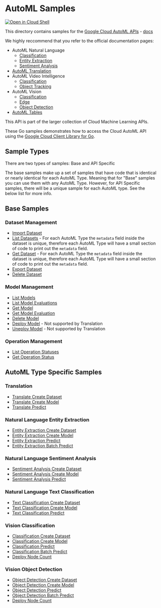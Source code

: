 # AutoML Samples

<a href="https://console.cloud.google.com/cloudshell/open?git_repo=https://github.com/GoogleCloudPlatform/golang-samples&page=editor&open_in_editor=automl/README.md">
<img alt="Open in Cloud Shell" src ="http://gstatic.com/cloudssh/images/open-btn.png"></a>

This directory contains samples for the [Google Cloud AutoML APIs](https://cloud.google.com/automl/) - [docs](https://cloud.google.com/automl/docs/)

We highly reccommend that you refer to the official documentation pages:

* AutoML Natural Language
  * [Classification](https://cloud.google.com/natural-language/automl/docs)
  * [Entity Extraction](https://cloud.google.com/natural-language/automl/entity-analysis/docs)
  * [Sentiment Analysis](https://cloud.google.com/natural-language/automl/sentiment/docs)
* [AutoML Translation](https://cloud.google.com/translate/automl/docs)
* AutoML Video Intelligence
  * [Classification](https://cloud.google.com/video-intelligence/automl/docs)
  * [Object Tracking](https://cloud.google.com/video-intelligence/automl/object-tracking/docs)
* AutoML Vision
  * [Classification](https://cloud.google.com/vision/automl/docs)
  * [Edge](https://cloud.google.com/vision/automl/docs/edge-quickstart)
  * [Object Detection](https://cloud.google.com/vision/automl/object-detection/docs)
* [AutoML Tables](https://cloud.google.com/automl-tables/docs)

This API is part of the larger collection of Cloud Machine Learning APIs.

These Go samples demonstrates how to access the Cloud AutoML API using the
[Google Cloud Client Library for Go](https://github.com/googleapis/google-cloud-go).

## Sample Types

There are two types of samples: Base and API Specific

The base samples make up a set of samples that have code that
is identical or nearly identical for each AutoML Type.
Meaning that for "Base" samples you can use them with any AutoML Type.
However, for API Specific samples, there will be a unique sample for each AutoML type.
See the below list for more info.

## Base Samples

### Dataset Management

* [Import Dataset](import_dataset.go)
* [List Datasets](list_datasets.go) - For each AutoML Type the `metadata` field inside the dataset is unique, therefore each AutoML Type will have a
small section of code to print out the `metadata` field.
* [Get Dataset](get_dataset.go) - For each AutoML Type the `metadata` field inside the dataset is unique, therefore each AutoML Type will have a
small section of code to print out the `metadata` field.
* [Export Dataset](export_dataset.go)
* [Delete Dataset](delete_dataset.go)

### Model Management

* [List Models](list_models.go)
* [List Model Evaluations](list_model_evaluations.go)
* [Get Model](get_model.go)
* [Get Model Evaluation](get_model_evaluation.go)
* [Delete Model](delete_model.go)
* [Deploy Model](deploy_model.go) - Not supported by Translation
* [Uneploy Model](undeploy_model.go) - Not supported by Translation

### Operation Management

* [List Operation Statuses](list_operation_status.go)
* [Get Operation Status](get_operation_status.go)

## AutoML Type Specific Samples

### Translation

* [Translate Create Dataset](translate_create_dataset.go)
* [Translate Create Model](translate_create_model.go)
* [Translate Predict](translate_predict.go)

### Natural Language Entity Extraction

* [Entity Extraction Create Dataset](language_entity_extraction_create_dataset.go)
* [Entity Extraction Create Model](language_entity_extraction_create_model.go)
* [Entity Extraction Predict](language_entity_extraction_predict.go)
* [Entity Extraction Batch Predict](language_batch_predict.go)

### Natural Language Sentiment Analysis

* [Sentiment Analysis Create Dataset](language_sentiment_analysis_create_dataset.go)
* [Sentiment Analysis Create Model](language_sentiment_analysis_create_model.go)
* [Sentiment Analysis Predict](language_sentiment_analysis_predict.go)

### Natural Language Text Classification

* [Text Classification Create Dataset](language_text_classification_create_dataset.go)
* [Text Classification Create Model](language_text_classification_create_model.go)
* [Text Classification Predict](language_text_classification_predict.go)

### Vision Classification

* [Classification Create Dataset](vision_classification_create_dataset.go)
* [Classification Create Model](vision_classification_create_model.go)
* [Classification Predict](vision_classification_predict.go)
* [Classification Batch Predict](vision_batch_predict.go)
* [Deploy Node Count](vision_classification_deploy_model_node_count.go)

### Vision Object Detection

* [Object Detection Create Dataset](vision_object_detection_create_dataset.go)
* [Object Detection Create Model](vision_object_detection_create_model.go)
* [Object Detection Predict](vision_object_detection_predict.go)
* [Object Detection Batch Predict](vision_batch_predict.go)
* [Deploy Node Count](vision_object_detection_deploy_model_node_count.go)
